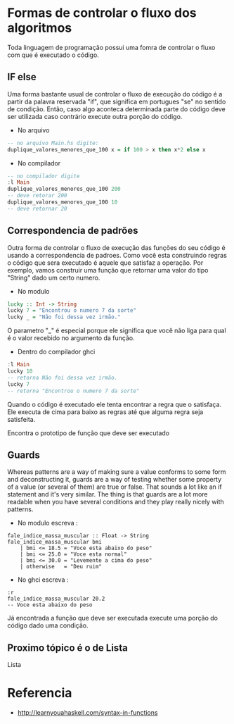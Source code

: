 # Formas de controlar o fluxo dos algoritmos
Toda linguagem de programação possui uma fomra de controlar o fluxo com que é executado o código.



## IF else
Uma forma bastante usual de controlar o fluxo de execução do código é a partir da palavra reservada "if", que significa em portugues "se" no sentido de condição. Então, caso algo aconteca determinada parte do código deve ser utilizada caso contrário execute outra porção do código. 

- No arquivo
```haskell
-- no arquivo Main.hs digite:
duplique_valores_menores_que_100 x = if 100 > x then x*2 else x 
```

- No compilador
```haskell
-- no compilador digite
:l Main
duplique_valores_menores_que_100 200
-- deve retorar 200
duplique_valores_menores_que_100 10
-- deve retornar 20
```


## Correspondencia de padrões


Outra forma de controlar o fluxo de execução das funções do seu código é usando a correspondencia de padroes. Como você esta construindo regras o código que sera executado é aquele que satisfaz a operação. Por exemplo, vamos construir uma função que retornar uma valor do tipo "String" dado um certo numero.

- No modulo
```haskell
lucky :: Int -> String  
lucky 7 = "Encontrou o numero 7 da sorte"  
lucky _ = "Não foi dessa vez irmão." 
```
O parametro "_" é especial porque ele significa que você não liga para qual é o valor recebido no argumento da função.

- Dentro do compilador ghci
```haskell
:l Main
lucky 10
-- retorna Não foi dessa vez irmão.
lucky 7
-- retorna "Encontrou o numero 7 da sorte"  
```
Quando o código é executado ele tenta encontrar a regra que o satisfaça. Ele executa de cima para baixo as regras até que alguma regra seja satisfeita.
<!-- aqui tem uma ideia de sobrecarga -->
Encontra o prototipo de função que deve ser executado


## Guards

Whereas patterns are a way of making sure a value conforms to some form and deconstructing it, guards are a way of testing whether some property of a value (or several of them) are true or false. That sounds a lot like an if statement and it's very similar. The thing is that guards are a lot more readable when you have several conditions and they play really nicely with patterns.

- No modulo escreva :
```
fale_indice_massa_muscular :: Float -> String  
fale_indice_massa_muscular bmi
    | bmi <= 18.5 = "Voce esta abaixo do peso"  
    | bmi <= 25.0 = "Voce esta normal"  
    | bmi <= 30.0 = "Levemente a cima do peso"  
    | otherwise   = "Deu ruim"  
```

- No ghci escreva :
```
:r
fale_indice_massa_muscular 20.2
-- Voce esta abaixo do peso
```
Já encontrada a função que deve ser executada execute uma porção do código dado uma condição.

## Proximo tópico é o de Lista
Lista


<!-- data locura = Int | Facional   -->

# Referencia
- http://learnyouahaskell.com/syntax-in-functions